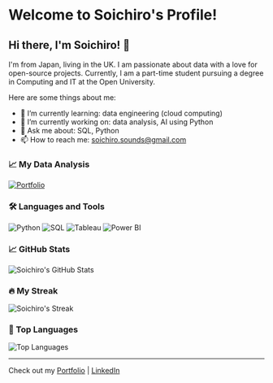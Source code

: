 # Welcome to Soichiro's Profile!

## Hi there, I'm Soichiro! 👋

I'm from Japan, living in the UK. I am passionate about data with a love for open-source projects. Currently, I am a part-time student pursuing a degree in Computing and IT at the Open University. 

Here are some things about me:

- 🌱 I’m currently learning: data engineering (cloud computing)
- 🔭 I’m currently working on: data analysis, AI using Python
- 💬 Ask me about: SQL, Python
- 📫 How to reach me: soichiro.sounds@gmail.com

### 📈 My Data Analysis

[![Portfolio](https://img.shields.io/badge/Portfolio-000000?style=for-the-badge)](https://github.com/soichi-berson/portfolio)

### 🛠 Languages and Tools

![Python](https://img.shields.io/badge/Python-3776AB?style=for-the-badge&logo=python&logoColor=white)
![SQL](https://img.shields.io/badge/SQL-4479A1?style=for-the-badge&logo=postgresql&logoColor=white)
![Tableau](https://img.shields.io/badge/Tableau-E97627?style=for-the-badge&logo=tableau&logoColor=white)
![Power BI](https://img.shields.io/badge/Power_BI-F2C811?style=for-the-badge&logo=powerbi&logoColor=black)

### 📈 GitHub Stats

![Soichiro's GitHub Stats](https://github-readme-stats.vercel.app/api?username=soichi-berson&show_icons=true&hide_border=true)

### 🔥 My Streak

![Soichiro's Streak](https://github-readme-streak-stats.herokuapp.com/?user=soichi-berson&hide_border=true)

### 🌟 Top Languages

![Top Languages](https://github-readme-stats.vercel.app/api/top-langs/?username=soichi-berson&layout=compact&hide_border=true)

---

Check out my [Portfolio](https://github.com/soichi-berson/portfolio) | [LinkedIn](https://www.linkedin.com/in/soichiro-tanabe-96794bb0/)

